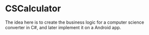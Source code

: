 # CSCalculator
The idea here is to create the business logic for a computer science converter in C#, and later implement it on a Android app. 
